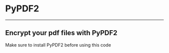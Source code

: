 # PyPDF2
-----------------------------------
Encrypt your pdf files with PyPDF2
-----------------------------------
Make sure to install PyPDF2 before using this code
